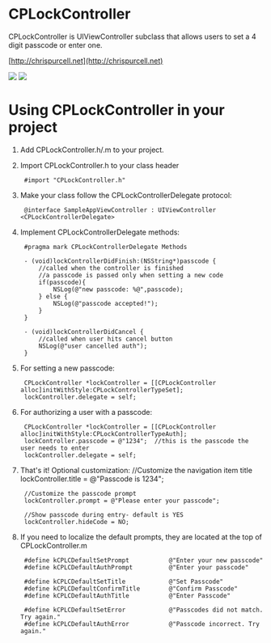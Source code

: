 CPLockController
============
CPLockController is UIViewController subclass that allows users to set a 4 digit passcode or enter one.

[http://chrispurcell.net](http://chrispurcell.net)

![](http://chrispurcell.net/github/cplockcontroller/enterpasscode.png)
![](http://chrispurcell.net/github/cplockcontroller/setpasscode.png)

Using CPLockController in your project
===================================

1. Add CPLockController.h/.m to your project.
2. Import CPLockController.h to your class header
		
		#import "CPLockController.h"
3. Make your class follow the CPLockControllerDelegate protocol:

		@interface SampleAppViewController : UIViewController <CPLockControllerDelegate>
4. Implement CPLockControllerDelegate methods:

		#pragma mark CPLockControllerDelegate Methods
		
		- (void)lockControllerDidFinish:(NSString*)passcode {
			//called when the controller is finished
			//a passcode is passed only when setting a new code
			if(passcode){
				NSLog(@"new passcode: %@",passcode);
			} else {
				NSLog(@"passcode accepted!");
			}
		}
		
		- (void)lockControllerDidCancel {
			//called when user hits cancel button
			NSLog(@"user cancelled auth");
		}
5. For setting a new passcode:

		CPLockController *lockController = [[CPLockController alloc]initWithStyle:CPLockControllerTypeSet];
		lockController.delegate = self;
		
6. For authorizing a user with a passcode:

		CPLockController *lockController = [[CPLockController alloc]initWithStyle:CPLockControllerTypeAuth];
		lockController.passcode = @"1234";  //this is the passcode the user needs to enter
		lockController.delegate = self;
		
	
7. That's it!  Optional customization:
		//Customize the navigation item title
		lockController.title = @"Passcode is 1234";
		
		//Customize the passcode prompt
		lockController.prompt = @"Please enter your passcode";
		
		//Show passcode during entry- default is YES
		lockController.hideCode = NO;

8. If you need to localize the default prompts, they are located at the top of CPLockController.m

		#define kCPLCDefaultSetPrompt			@"Enter your new passcode"
		#define kCPLCDefaultAuthPrompt			@"Enter your passcode"

		#define kCPLCDefaultSetTitle			@"Set Passcode"
		#define kCPLCDefaultConfirmTitle		@"Confirm Passcode"
		#define kCPLCDefaultAuthTitle			@"Enter Passcode"

		#define kCPLCDefaultSetError			@"Passcodes did not match. Try again."
		#define kCPLCDefaultAuthError			@"Passcode incorrect. Try again."
		
